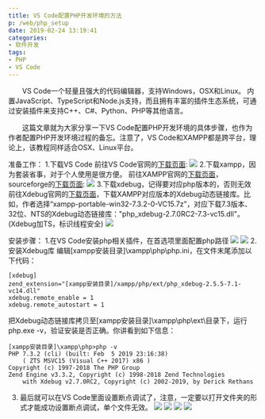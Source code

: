 ```yaml
---
title: VS Code配置PHP开发环境的方法
p: /web/php_setup
date: 2019-02-24 13:19:41
categories: 
- 软件开发
tags: 
- PHP
- VS Code
---
```


　　VS Code一个轻量且强大的代码编辑器，支持Windows，OSX和Linux。 内置JavaScript、TypeScript和Node.js支持，而且拥有丰富的插件生态系统，可通过安装插件来支持C++、C#、Python、PHP等其他语言。

　　这篇文章就为大家分享一下VS Code配置PHP开发环境的具体步骤，也作为作者配置PHP开发环境过程的备忘。注意了，VS Code和XAMPP都是跨平台，理论上，该教程同样适合OSX、Linux平台。

准备工作：
1.下载VS Code
前往VS Code官网的[下载页面][1]:
![](/png/web/vs_code.png)
2.下载xampp，因为套装省事，对于个人使用是很方便。
前往XAMPP官网的[下载页面][2]，sourceforge的[下载页面][3]:
![](/png/web/xampp_download.png)
3.下载xdebug，记得要对应php版本的，否则无效
前往Xdebug官网的[下载页面][4]，下载XAMPP对应版本的Xdebug动态链接库。比如，作者选择“xampp-portable-win32-7.3.2-0-VC15.7z”，对应下载7.3版本、32位、NTS的Xdebug动态链接库："php_xdebug-2.7.0RC2-7.3-vc15.dll"。(Xdebug加TS，标识线程安全)
![](/png/web/Xdebug.png)

安装步骤：
1.在VS Code安装php相关插件，在首选项里面配置php路径
![](/png/web/php_tools.png)
![](/png/web/php_setting.png)
2.安装Xdebug库
编辑[xampp安装目录]\xampp\php\php.ini，在文件末尾添加以下代码：
```
[xdebug]
zend_extension="[xampp安装目录]/xampp/php/ext/php_xdebug-2.5.5-7.1-vc14.dll"
xdebug.remote_enable = 1
xdebug.remote_autostart = 1
```
把Xdebug动态链接库拷贝至[xampp安装目录]\xampp\php\ext\目录下，运行php.exe -v，验证安装是否正确。你讲看到如下信息：
```
[xampp安装目录]\xampp\php>php -v
PHP 7.3.2 (cli) (built: Feb  5 2019 23:16:38) 
    ( ZTS MSVC15 (Visual C++ 2017) x86 )
Copyright (c) 1997-2018 The PHP Group
Zend Engine v3.3.2, Copyright (c) 1998-2018 Zend Technologies
    with Xdebug v2.7.0RC2, Copyright (c) 2002-2019, by Derick Rethans
```
3. 最后就可以在VS Code里面设置断点调试了，注意，一定要以打开文件夹的形式才能成功设置断点调试，单个文件无效。
![](/png/web/php_debug_01.png)
![](/png/web/php_web_01.png)
![](/png/web/php_debug_02.png)
![](/png/web/php_web_02.png)


[1]:https://code.visualstudio.com/Download
[2]:https://www.apachefriends.org/download.html
[3]:https://sourceforge.net/projects/xampp/files/
[4]:https://xdebug.org/download.php
